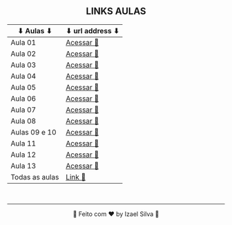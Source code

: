 <div align="center">

## LINKS AULAS

   | ⬇ Aulas ⬇      | ⬇ url address ⬇ |
   |----------------|---------------------------------------------------------------------------------------------------------------------------------------------------------------------|
   | Aula 01        | [Acessar 🔗](https://sponge-dryosaurus-50f.notion.site/Aula-1-Introdu-o-09-08-2023-03a1125c64e24fab97968c66dddc515a)                                                |
   | Aula 02        | [Acessar 🔗](https://sponge-dryosaurus-50f.notion.site/Aula-2-Introdu-o-a-Linguagem-C-16-08-2023-4ea6bbe149ea4d1e89e2ac5091bb78b6)                                  |
   | Aula 03        | [Acessar 🔗](https://sponge-dryosaurus-50f.notion.site/Aula-3-Estrutura-de-Decis-o-em-L-gica-de-Programa-o-23-08-2023-8f63c79ad243493ba9e2e7827401259d)             |
   | Aula 04        | [Acessar 🔗](https://sponge-dryosaurus-50f.notion.site/Aula-4-IF-e-Else-Aninhado-e-Encadeado-30-08-2023-9cf5f86c497c41b5a4ff551a5812de3e)                           |
   | Aula 05        | [Acessar 🔗](https://sponge-dryosaurus-50f.notion.site/Aula-5-Estrutura-de-decis-o-Switch-e-Estrutura-de-repeti-o-For-06-09-2023-374728c3fa2b4cc887c8d916e478b5b5)  |
   | Aula 06        | [Acessar 🔗](https://sponge-dryosaurus-50f.notion.site/Aula-6-While-e-Do-While-13-09-2023-764c329691754d3aa44d016428f9267d)                                         |
   | Aula 07        | [Acessar 🔗](https://sponge-dryosaurus-50f.notion.site/Aula-7-Prova-1-20-09-2023-f777d1cfabfa456ebee4df68f3d5398d)                                                  |
   | Aula 08        | [Acessar 🔗](https://sponge-dryosaurus-50f.notion.site/Aula-8-Procedimento-e-Fun-o-27-09-2023-2f02f3b1d533409cad07c7eb6a4bcf5f)                                     |
   | Aulas 09 e 10  | [Acessar 🔗](https://sponge-dryosaurus-50f.notion.site/Aula-9-TinkerCad-04-10-2023-225ec1aca63347a1853a73c86cfc20cc)                                                |
   | Aula 11        | [Acessar 🔗](https://sponge-dryosaurus-50f.notion.site/Aula-11-Continua-o-LED-s-ebd743b7b94645e18c23cdf3bd49b4bc)                                                   |
   | Aula 12        | [Acessar 🔗](https://sponge-dryosaurus-50f.notion.site/Aula-12-Sensor-de-Proximidade-e-interruptor-DIP-25-10-2023-ad833efbf55f4df4b514921fd1ae7374)                 |
   | Aula 13        | [Acessar 🔗](https://sponge-dryosaurus-50f.notion.site/Aula-13-Display-LCD-Sensor-de-Temperatura-Visor-de-7-segmentos-a1317b3e6c5b4a3383b2b79cf21e4eb6)             |
   | Todas as aulas | [Link 🔗](https://sponge-dryosaurus-50f.notion.site/Quarta-Internet-das-Coisas-IoT-MM-a68cae0708674630866f02729a011ddc)                                             |

   <br>
   <hr>
   👋 Feito com ♥ by Izael Silva 👋

</div>
